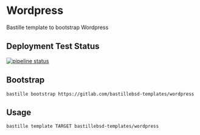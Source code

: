 # Wordpress
Bastille template to bootstrap Wordpress

## Deployment Test Status
[![pipeline status](https://gitlab.com/bastillebsd-templates/wordpress/badges/master/pipeline.svg)](https://gitlab.com/bastillebsd-templates/wordpress/commits/master)

## Bootstrap
```shell
bastille bootstrap https://gitlab.com/bastillebsd-templates/wordpress
```

## Usage
```shell
bastille template TARGET bastillebsd-templates/wordpress

```